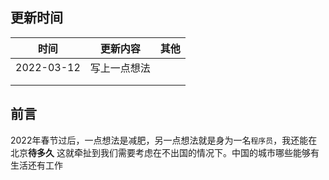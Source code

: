 ## 更新时间

|    时间    |   更新内容   | 其他 |
| :--------: | :----------: | :--: |
| 2022-03-12 | 写上一点想法 |      |
|            |              |      |
|            |              |      |

## 前言

2022年春节过后，一点想法是减肥，另一点想法就是身为一名`程序员`，我还能在北京**待多久** 这就牵扯到我们需要考虑在不出国的情况下。中国的城市哪些能够有生活还有工作